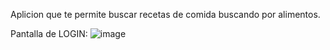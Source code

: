 Aplicion que te permite buscar recetas de comida buscando por alimentos.

Pantalla de LOGIN:
![image](https://github.com/alvaruty/Eatsplorer/assets/131477177/147cdb07-6fca-4697-b98d-9cb3cbe2fed0)
